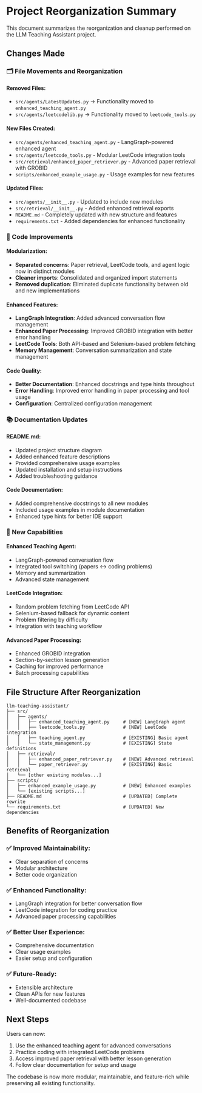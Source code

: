 # Project Reorganization Summary

This document summarizes the reorganization and cleanup performed on the LLM Teaching Assistant project.

## Changes Made

### 🗂️ File Movements and Reorganization

#### Removed Files:
- `src/agents/LatestUpdates.py` → Functionality moved to `enhanced_teaching_agent.py`
- `src/agents/leetcodelib.py` → Functionality moved to `leetcode_tools.py`

#### New Files Created:
- `src/agents/enhanced_teaching_agent.py` - LangGraph-powered enhanced agent
- `src/agents/leetcode_tools.py` - Modular LeetCode integration tools  
- `src/retrieval/enhanced_paper_retriever.py` - Advanced paper retrieval with GROBID
- `scripts/enhanced_example_usage.py` - Usage examples for new features

#### Updated Files:
- `src/agents/__init__.py` - Updated to include new modules
- `src/retrieval/__init__.py` - Added enhanced retrieval exports
- `README.md` - Completely updated with new structure and features
- `requirements.txt` - Added dependencies for enhanced functionality

### 🔧 Code Improvements

#### Modularization:
- **Separated concerns**: Paper retrieval, LeetCode tools, and agent logic now in distinct modules
- **Cleaner imports**: Consolidated and organized import statements
- **Removed duplication**: Eliminated duplicate functionality between old and new implementations

#### Enhanced Features:
- **LangGraph Integration**: Added advanced conversation flow management
- **Enhanced Paper Processing**: Improved GROBID integration with better error handling
- **LeetCode Tools**: Both API-based and Selenium-based problem fetching
- **Memory Management**: Conversation summarization and state management

#### Code Quality:
- **Better Documentation**: Enhanced docstrings and type hints throughout
- **Error Handling**: Improved error handling in paper processing and tool usage
- **Configuration**: Centralized configuration management

### 📚 Documentation Updates

#### README.md:
- Updated project structure diagram
- Added enhanced feature descriptions
- Provided comprehensive usage examples
- Updated installation and setup instructions
- Added troubleshooting guidance

#### Code Documentation:
- Added comprehensive docstrings to all new modules
- Included usage examples in module documentation
- Enhanced type hints for better IDE support

### 🚀 New Capabilities

#### Enhanced Teaching Agent:
- LangGraph-powered conversation flow
- Integrated tool switching (papers ↔ coding problems)
- Memory and summarization
- Advanced state management

#### LeetCode Integration:
- Random problem fetching from LeetCode API
- Selenium-based fallback for dynamic content
- Problem filtering by difficulty
- Integration with teaching workflow

#### Advanced Paper Processing:
- Enhanced GROBID integration
- Section-by-section lesson generation
- Caching for improved performance
- Batch processing capabilities

## File Structure After Reorganization

```
llm-teaching-assistant/
├── src/
│   ├── agents/
│   │   ├── enhanced_teaching_agent.py     # [NEW] LangGraph agent
│   │   ├── leetcode_tools.py              # [NEW] LeetCode integration
│   │   ├── teaching_agent.py              # [EXISTING] Basic agent
│   │   └── state_management.py            # [EXISTING] State definitions
│   ├── retrieval/
│   │   ├── enhanced_paper_retriever.py    # [NEW] Advanced retrieval
│   │   └── paper_retriever.py             # [EXISTING] Basic retrieval
│   └── [other existing modules...]
├── scripts/
│   ├── enhanced_example_usage.py          # [NEW] Enhanced examples
│   └── [existing scripts...]
├── README.md                              # [UPDATED] Complete rewrite
└── requirements.txt                       # [UPDATED] New dependencies
```

## Benefits of Reorganization

### ✅ Improved Maintainability:
- Clear separation of concerns
- Modular architecture
- Better code organization

### ✅ Enhanced Functionality:
- LangGraph integration for better conversation flow
- LeetCode integration for coding practice
- Advanced paper processing capabilities

### ✅ Better User Experience:
- Comprehensive documentation
- Clear usage examples
- Easier setup and configuration

### ✅ Future-Ready:
- Extensible architecture
- Clean APIs for new features
- Well-documented codebase

## Next Steps

Users can now:
1. Use the enhanced teaching agent for advanced conversations
2. Practice coding with integrated LeetCode problems
3. Access improved paper retrieval with better lesson generation
4. Follow clear documentation for setup and usage

The codebase is now more modular, maintainable, and feature-rich while preserving all existing functionality.
